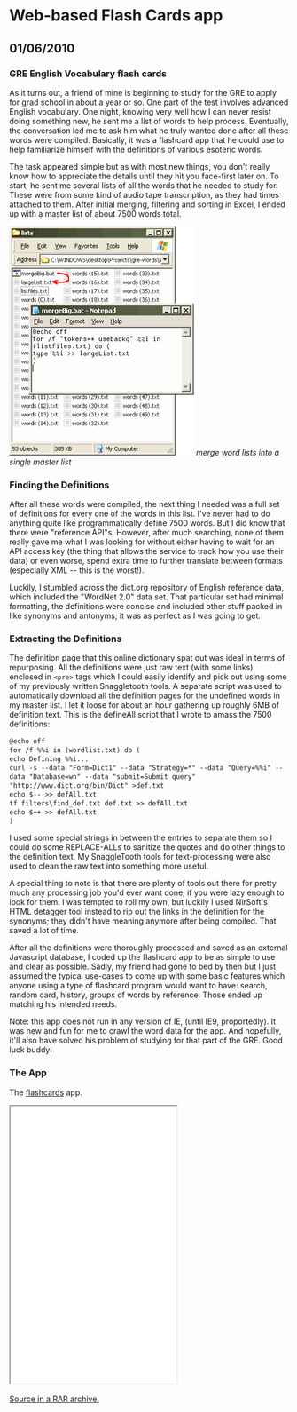# Web-based Flash Cards app
## 01/06/2010
### GRE English Vocabulary flash cards

As it turns out, a friend of mine is beginning to study for the GRE to apply for grad school
in about a year or so. One part of the test involves advanced English vocabulary. One night,
knowing very well how I can never resist doing something new, he sent me a list of words to
help process. Eventually, the conversation led me to ask him what he truly wanted done after
all these words were compiled. Basically, it was a flashcard app that he could use to help
familiarize himself with the definitions of various esoteric words.

The task appeared simple but as with most new things, you don't really know how to appreciate
the details until they hit you face-first later on. To start, he sent me several lists of all
the words that he needed to study for. These were from some kind of audio tape transcription,
as they had times attached to them. After initial merging, filtering and sorting in Excel, I
ended up with a master list of about 7500 words total.

![1](grewords1.png)
_merge word lists into a single master list_

### Finding the Definitions

After all these words were compiled, the next thing I needed was a full set of definitions
for every one of the words in this list. I've never had to do anything quite like programmatically
define 7500 words. But I did know that there were "reference API"s. However, after much searching,
none of them really gave me what I was looking for without either having to wait for an API access
key (the thing that allows the service to track how you use their data) or even worse, spend extra
time to further translate between formats (especially XML -- this is the worst!).

Luckily, I stumbled across the dict.org repository of English reference data, which included the
"WordNet 2.0" data set. That particular set had minimal formatting, the definitions were concise
and included other stuff packed in like synonyms and antonyms; it was as perfect as I was going
to get.

### Extracting the Definitions

The definition page that this online dictionary spat out was ideal in terms of repurposing. All the
definitions were just raw text (with some links) enclosed in `<pre>` tags which I could easily
identify and pick out using some of my previously written Snaggletooth tools. A separate script
was used to automatically download all the definition pages for the undefined words in my master list.
I let it loose for about an hour gathering up roughly 6MB of definition text. This is the defineAll script that I
wrote to amass the 7500 definitions:

    @echo off
    for /f %%i in (wordlist.txt) do (
    echo Defining %%i...
    curl -s --data "Form=Dict1" --data "Strategy=*" --data "Query=%%i" --data "Database=wn" --data "submit=Submit query" "http://www.dict.org/bin/Dict" >def.txt
    echo $-- >> defAll.txt
    tf filters\find_def.txt def.txt >> defAll.txt
    echo $++ >> defAll.txt
    )

I used some special strings in between the entries to separate them so I could do some REPLACE-ALLs
to sanitize the quotes and do other things to the definition text. My SnaggleTooth tools for
text-processing were also used to clean the raw text into something more useful.

A special thing to note is that there are plenty of tools out there for pretty much any processing
job you'd ever want done, if you were lazy enough to look for them. I was tempted to roll my own, but
luckily I used NirSoft's HTML detagger tool instead to rip out the links in the definition for the
synonyms; they didn't have meaning anymore after being compiled. That saved a lot of time.

After all the definitions were thoroughly processed and saved as an external Javascript database,
I coded up the flashcard app to be as simple to use and clear as possible. Sadly, my friend had gone
to bed by then but I just assumed the typical use-cases to come up with some basic features which
anyone using a type of flashcard program would want to have: search, random card, history, groups of
words by reference. Those ended up matching his intended needs.

Note: this app does not run in any version of IE, (until IE9, proportedly). It was new and fun for
me to crawl the word data for the app. And hopefully, it'll also have solved his problem of studying
for that part of the GRE. Good luck buddy!

### The App

The [flashcards](flashcards.html) app.

<iframe src="./flashcards.html" height="500"></iframe>

[Source in a RAR archive.](flashcards.rar)
